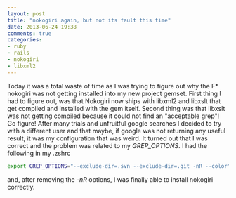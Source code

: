 ```yaml
---
layout: post
title: "nokogiri again, but not its fault this time"
date: 2013-06-24 19:38
comments: true
categories: 
- ruby
- rails
- nokogiri
- libxml2
---
```


Today it was a total waste of time as I was trying to figure out why the F\* nokogiri was not getting installed into my new project gemset. 
First thing I had to figure out, was that Nokogiri now ships with libxml2 and libxslt that get compiled and installed with the gem itself.
Second thing was that libxslt was not getting compiled because it could not find an "acceptable grep"! Go figure! After many trials and unfruitful google
searches I decided to try with a different user and that maybe, if google was not returning any useful result, it was my configuration that was weird.
It turned out that I was correct and the problem was related to my *GREP_OPTIONS*. I had the following in my .zshrc
```bash
export GREP_OPTIONS="--exclude-dir=.svn --exclude-dir=.git -nR --color"
```
and, after removing the *-nR* options, I was finally able to install nokogiri correctly.

